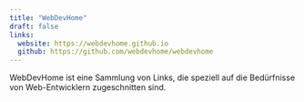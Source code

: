 ```yaml
---
title: "WebDevHome"
draft: false
links:
  website: https://webdevhome.github.io
  github: https://github.com/webdevhome/webdevhome
---
```


WebDevHome ist eine Sammlung von Links, die speziell auf die Bedürfnisse von Web-Entwicklern zugeschnitten sind.